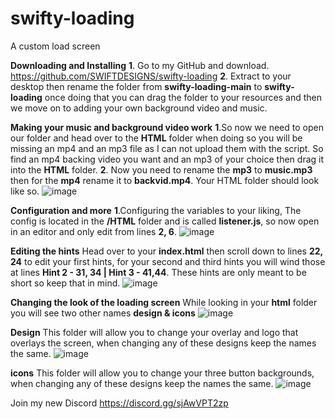 # swifty-loading
A custom load screen

**Downloading and Installing**
**1**. Go to my GitHub and download.
https://github.com/SWIFTDESIGNS/swifty-loading
**2**. Extract to your desktop then rename the folder from **swifty-loading-main** to **swifty-loading**
once doing that you can drag the folder to your resources and then we move on to adding your own background video and music.

**Making your music and background video work**
**1**.So now we need to open our folder and head over to the **HTML** folder when doing so you will be missing an mp4 and an mp3 file as I can not upload them with the script. So find an mp4 backing video you want and an mp3 of your choice then drag it into the **HTML** folder.
**2**. Now you need to rename the **mp3** to **music.mp3** then for the **mp4** rename it to **backvid.mp4**. Your HTML folder should look like so.
![image](https://github.com/SWIFTDESIGNS/swifty-loading/assets/57051852/1f2cf28a-e920-4f8c-8a87-63352a4daebf)



**Configuration and more**
**1**.Configuring the variables to your liking, The config is located in the **/HTML** folder and is called **listener.js**, so now open in an editor and only edit from lines **2, 6**.
![image](https://github.com/SWIFTDESIGNS/swifty-loading/assets/57051852/316e5367-836f-41ad-85bf-2898c146c1c7)


**Editing the hints**
Head over to your **index.html** then scroll down to lines **22, 24** to edit your first hints,
for your second and third hints you will wind those at lines **Hint 2 - 31, 34 | Hint 3 - 41,44**.
These hints are only meant to be short so keep that in mind.
![image](https://github.com/SWIFTDESIGNS/swifty-loading/assets/57051852/b86f9edc-8b71-42ab-81ba-c1a6bbcd4511)



**Changing the look of the loading screen**
While looking in your **html** folder you will see two other names **design & icons**
![image](https://github.com/SWIFTDESIGNS/swifty-loading/assets/57051852/da17970d-7743-40a6-996d-c4efec7454a6)


**Design**
This folder will allow you to change your overlay and logo that overlays the screen, when changing any of these designs keep the names the same.
![image](https://github.com/SWIFTDESIGNS/swifty-loading/assets/57051852/fb7db2eb-238a-4ccc-9101-1ae575e7cc1b)

**icons**
This folder will allow you to change your three button backgrounds, when changing any of these designs keep the names the same.
![image](https://github.com/SWIFTDESIGNS/swifty-loading/assets/57051852/3ca91b60-0261-4ed8-a718-54a87017c492)

Join my new Discord https://discord.gg/sjAwVPT2zp
